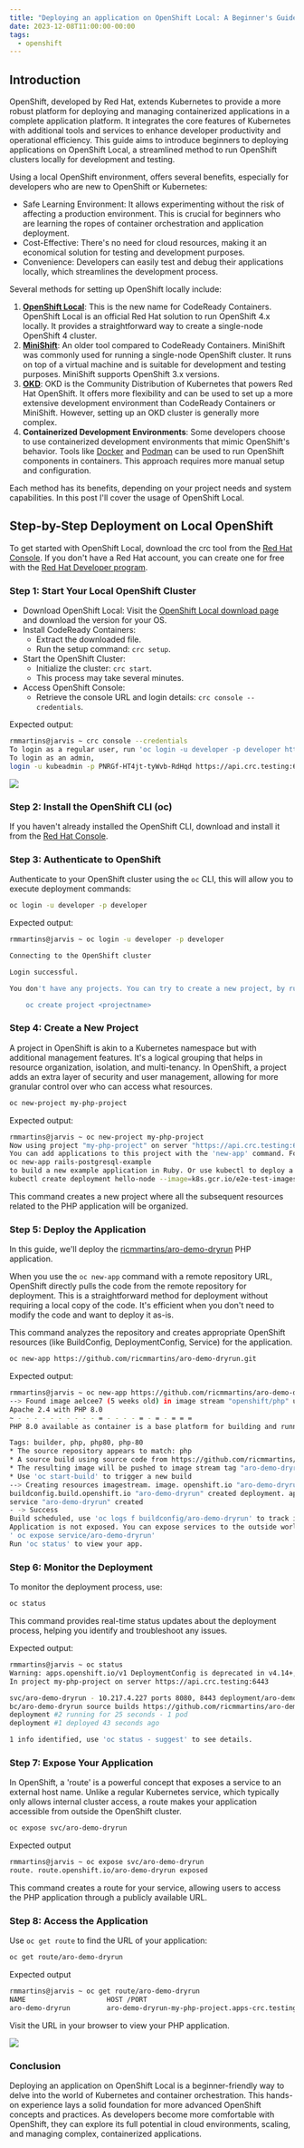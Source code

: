 ```yaml
---
title: "Deploying an application on OpenShift Local: A Beginner's Guide"
date: 2023-12-08T11:00:00-00:00
tags:
  - openshift
---
```


## Introduction

OpenShift, developed by Red Hat, extends Kubernetes to provide a more robust platform for deploying and managing containerized applications in a complete application platform. It integrates the core features of Kubernetes with additional tools and services to enhance developer productivity and operational efficiency. This guide aims to introduce beginners to deploying applications on OpenShift Local, a streamlined method to run OpenShift clusters locally for development and testing.

Using a local OpenShift environment, offers several benefits, especially for developers who are new to OpenShift or Kubernetes:

- Safe Learning Environment: It allows experimenting without the risk of affecting a production environment. This is crucial for beginners who are learning the ropes of container orchestration and application deployment.
- Cost-Effective: There's no need for cloud resources, making it an economical solution for testing and development purposes.
- Convenience: Developers can easily test and debug their applications locally, which streamlines the development process.

Several methods for setting up OpenShift locally include:

1. **[OpenShift Local](https://developers.redhat.com/products/openshift-local/overview)**: This is the new name for CodeReady Containers. OpenShift Local is an official Red Hat solution to run OpenShift 4.x locally. It provides a straightforward way to create a single-node OpenShift 4 cluster.
2. **[MiniShift](https://github.com/minishift/minishift)**: An older tool compared to CodeReady Containers. MiniShift was commonly used for running a single-node OpenShift cluster. It runs on top of a virtual machine and is suitable for development and testing purposes. MiniShift supports OpenShift 3.x versions.
3. **[OKD](https://www.okd.io/)**: OKD is the Community Distribution of Kubernetes that powers Red Hat OpenShift. It offers more flexibility and can be used to set up a more extensive development environment than CodeReady Containers or MiniShift. However, setting up an OKD cluster is generally more complex.
4. **Containerized Development Environments**: Some developers choose to use containerized development environments that mimic OpenShift's behavior. Tools like [Docker](https://www.docker.com/) and [Podman](https://podman.io/) can be used to run OpenShift components in containers. This approach requires more manual setup and configuration.

Each method has its benefits, depending on your project needs and system capabilities. In this post I'll cover the usage of OpenShift Local.

## Step-by-Step Deployment on Local OpenShift

To get started with OpenShift Local, download the crc tool from the [Red Hat Console](https://console.redhat.com/openshift/create/local). If you don't have a Red Hat account, you can create one for free with the [Red Hat Developer program](https://developers.redhat.com/about).

### Step 1: Start Your Local OpenShift Cluster

- Download OpenShift Local: Visit the [OpenShift Local download page](https://cloud.redhat.com/openshift/install/crc/installer-provisioned) and download the version for your OS.
- Install CodeReady Containers:
  - Extract the downloaded file.
  - Run the setup command: `crc setup`.
- Start the OpenShift Cluster:
  - Initialize the cluster: `crc start`.
  - This process may take several minutes.
- Access OpenShift Console:
  - Retrieve the console URL and login details: `crc console --credentials`.

 Expected output:

 ```bash
rmmartins@jarvis ~ сгс console --credentials
To login as a regular user, run 'oc login -u developer -p developer https://api.crc. testing:6443'.
To login as an admin,
login -u kubeadmin -p PNRGf-HT4jt-tyWvb-RdHqd https://api.crc.testing:6443'
```

![](/assets/images/openshiftlocal.png)

### Step 2: Install the OpenShift CLI (oc)

If you haven't already installed the OpenShift CLI, download and install it from the [Red Hat Console](https://console.redhat.com/openshift/downloads#tool-oc).

### Step 3: Authenticate to OpenShift

Authenticate to your OpenShift cluster using the `oc` CLI,  this will allow you to execute deployment commands:

```bash
oc login -u developer -p developer
```
Expected output:

```bash
rmmartins@jarvis ~ oc login -u developer -p developer

Connecting to the OpenShift cluster

Login successful.

You don't have any projects. You can try to create a new project, by running

    oc create project <projectname>
```
### Step 4: Create a New Project

A project in OpenShift is akin to a Kubernetes namespace but with additional management features. It's a logical grouping that helps in resource organization, isolation, and multi-tenancy. In OpenShift, a project adds an extra layer of security and user management, allowing for more granular control over who can access what resources.

```bash
oc new-project my-php-project
```

Expected output:

```bash
rmmartins@jarvis ~ oc new-project my-php-project
Now using project "my-php-project" on server "https://api.crc.testing:6443".
You can add applications to this project with the 'new-app' command. For example, try:
oc new-app rails-postgresql-example
to build a new example application in Ruby. Or use kubectl to deploy a simple Kubernetes application:
kubectl create deployment hello-node --image=k8s.gcr.io/e2e-test-images/agnhost:2.33 -- /agnhost serve-hostname
```

This command creates a new project where all the subsequent resources related to the PHP application will be organized.

### Step 5: Deploy the Application

In this guide, we'll deploy the [ricmmartins/aro-demo-dryrun](https://github.com/ricmmartins/aro-demo-dryrun) PHP application. 

When you use the `oc new-app` command with a remote repository URL, OpenShift directly pulls the code from the remote repository for deployment. This is a straightforward method for deployment without requiring a local copy of the code. It's efficient when you don't need to modify the code and want to deploy it as-is.

This command analyzes the repository and creates appropriate OpenShift resources (like BuildConfig, DeploymentConfig, Service) for the application.

```bash
oc new-app https://github.com/ricmmartins/aro-demo-dryrun.git
```

Expected output:

```bash
rmmartins@jarvis ~ oc new-app https://github.com/ricmmartins/aro-demo-dryrun.git
--> Found image aelcee7 (5 weeks old) in image stream "openshift/php" under tag "8.0-ubi8" for "php"
Apache 2.4 with PHP 8.0
~ - - - - - - - - - - = - - - - = - = - = = =
PHP 8.0 available as container is a base platform for building and running various PHP 8.0 applications and frameworks. PHP is an HTML-embedded scripting language. PHP attempts to make it easy for developers to write dynamically generated web pages. PHP also offers built-in database integration for several commercial and non-commercia \ database management systems, so writing a database-enabled webpage with PHP is fairly simple. The most common use of PHP coding is probably as a replacement for CGI scripts.

Tags: builder, php, php80, php-80
* The source repository appears to match: php
* A source build using source code from https://github.com/ricmmartins/aro-demo-dryrun.git will be created
* The resulting image will be pushed to image stream tag "aro-demo-dryrun: latest"
* Use 'oc start-build' to trigger a new build
--> Creating resources imagestream. image. openshift.io "aro-demo-dryrun" created
buildconfig.build.openshift.io "aro-demo-dryrun" created deployment. apps "aro-demo-dryrun" created
service "aro-demo-dryrun" created
- -> Success
Build scheduled, use 'oc logs f buildconfig/aro-demo-dryrun' to track its progress.
Application is not exposed. You can expose services to the outside world by executing one or more of the commands below:
' ос expose service/aro-demo-dryrun'
Run 'ос status' to view your app.
```

### Step 6: Monitor the Deployment

To monitor the deployment process, use:

```bash
oc status
```
This command provides real-time status updates about the deployment process, helping you identify and troubleshoot any issues.

Expected output:

```bash
rmmartins@jarvis ~ oc status
Warning: apps.openshift.io/v1 DeploymentConfig is deprecated in v4.14+, unavailable in v4.10000+
In project my-php-project on server https://api.crc.testing:6443

svc/aro-demo-dryrun - 10.217.4.227 ports 8080, 8443 deployment/aro-demo-dryrun deploys istag/aro-demo-dryrun:latest <-
bc/aro-demo-dryrun source builds https://github.com/ricmmartins/aro-demo-dryrun.git on openshift/php:8.0-ubi8
deployment #2 running for 25 seconds - 1 pod
deployment #1 deployed 43 seconds ago

1 info identified, use 'oc status - suggest' to see details.
```

### Step 7: Expose Your Application

In OpenShift, a 'route' is a powerful concept that exposes a service to an external host name. Unlike a regular Kubernetes service, which typically only allows internal cluster access, a route makes your application accessible from outside the OpenShift cluster.

```bash
oc expose svc/aro-demo-dryrun
```

Expected output

```bash
rmmartins@jarvis ~ ос expose svc/aro-demo-dryrun
route. route.openshift.io/aro-demo-dryrun exposed
```

This command creates a route for your service, allowing users to access the PHP application through a publicly available URL.

### Step 8: Access the Application

Use `oc get route` to find the URL of your application:

```bash
oc get route/aro-demo-dryrun
```

Expected output

```bash
rmmartins@jarvis ~ oc get route/aro-demo-dryrun
NAME                    HOST /PORT                                        PATH     SERVICES          PORT      TERMINATION    WILDCARD
aro-demo-dryrun         aro-demo-dryrun-my-php-project.apps-crc.testing            aro-demo-dryrun   8080- tcp                None
```

Visit the URL in your browser to view your PHP application.

![](/assets/images/phpapp.png)

### Conclusion

Deploying an application on OpenShift Local is a beginner-friendly way to delve into the world of Kubernetes and container orchestration. This hands-on experience lays a solid foundation for more advanced OpenShift concepts and practices. As developers become more comfortable with OpenShift, they can explore its full potential in cloud environments, scaling, and managing complex, containerized applications.
